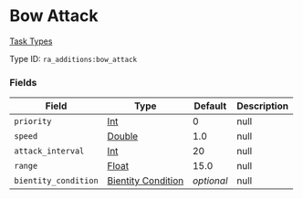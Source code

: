 # Bow Attack
[Task Types](../task_types_types.md)

Type ID: `ra_additions:bow_attack`
### Fields
Field | Type | Default | Description
------|------|---------|-------------
`priority` | [Int](../data_types/int.md) | 0 | null
`speed` | [Double](../data_types/double.md) | 1.0 | null
`attack_interval` | [Int](../data_types/int.md) | 20 | null
`range` | [Float](../data_types/float.md) | 15.0 | null
`bientity_condition` | [Bientity Condition](../bientity_condition_types.md.md) | _optional_ | null
